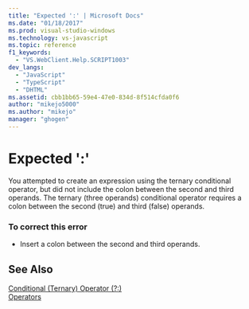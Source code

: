 ```yaml
---
title: "Expected ':' | Microsoft Docs"
ms.date: "01/18/2017"
ms.prod: visual-studio-windows
ms.technology: vs-javascript
ms.topic: reference
f1_keywords: 
  - "VS.WebClient.Help.SCRIPT1003"
dev_langs: 
  - "JavaScript"
  - "TypeScript"
  - "DHTML"
ms.assetid: cbb1bb65-59e4-47e0-834d-8f514cfda0f6
author: "mikejo5000"
ms.author: "mikejo"
manager: "ghogen"
---
```

# Expected ':'
You attempted to create an expression using the ternary conditional operator, but did not include the colon between the second and third operands. The ternary (three operands) conditional operator requires a colon between the second (true) and third (false) operands.  
  
### To correct this error  
  
-   Insert a colon between the second and third operands.  
  
## See Also  
 [Conditional (Ternary) Operator (?:)](../../javascript/reference/conditional-ternary-operator-decrement-javascript.md)   
 [Operators](../../javascript/operators-javascript.md)